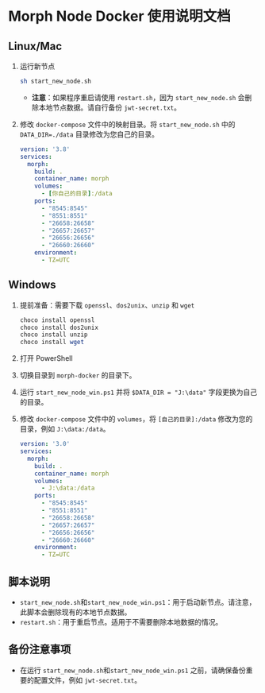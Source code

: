 
# Morph Node Docker 使用说明文档

## Linux/Mac

1. 运行新节点

    ```sh
    sh start_new_node.sh
    ```

    - **注意**：如果程序重启请使用 `restart.sh`，因为 `start_new_node.sh` 会删除本地节点数据。请自行备份 `jwt-secret.txt`。

2. 修改 `docker-compose` 文件中的映射目录。将 `start_new_node.sh` 中的 `DATA_DIR=./data` 目录修改为您自己的目录。

    ```yaml
    version: '3.8'
    services:
      morph:
        build: .
        container_name: morph
        volumes:
          - [你自己的目录]:/data
        ports:
          - "8545:8545"
          - "8551:8551"
          - "26658:26658"
          - "26657:26657"
          - "26656:26656"
          - "26660:26660"
        environment:
          - TZ=UTC
    ```

## Windows

1. 提前准备：需要下载 `openssl`、`dos2unix`、`unzip` 和 `wget`

    ```powershell
    choco install openssl
    choco install dos2unix
    choco install unzip
    choco install wget
    ```

2. 打开 PowerShell

3. 切换目录到 `morph-docker` 的目录下。

4. 运行 `start_new_node_win.ps1` 并将 `$DATA_DIR = "J:\data"` 字段更换为自己的目录。

5. 修改 `docker-compose` 文件中的 `volumes`，将 `[自己的目录]:/data` 修改为您的目录，例如 `J:\data:/data`。

    ```yaml
    version: '3.0'
    services:
      morph:
        build: .
        container_name: morph
        volumes:
          - J:\data:/data
        ports:
          - "8545:8545"
          - "8551:8551"
          - "26658:26658"
          - "26657:26657"
          - "26656:26656"
          - "26660:26660"
        environment:
          - TZ=UTC
    ```

## 脚本说明

- `start_new_node.sh`和`start_new_node_win.ps1`：用于启动新节点。请注意，此脚本会删除现有的本地节点数据。
- `restart.sh`：用于重启节点。适用于不需要删除本地数据的情况。

## 备份注意事项

- 在运行 `start_new_node.sh`和`start_new_node_win.ps1` 之前，请确保备份重要的配置文件，例如 `jwt-secret.txt`。

